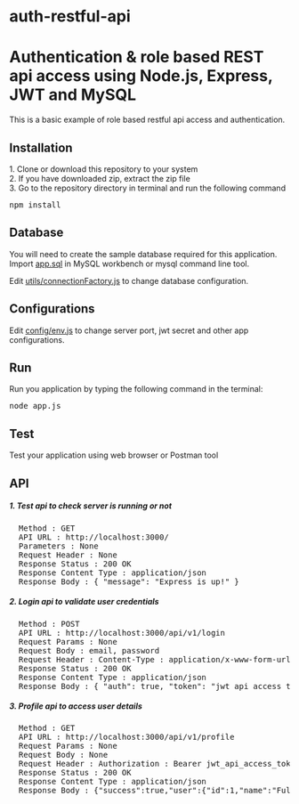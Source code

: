 # auth-restful-api
<h1>Authentication & role based REST api access using Node.js, Express, JWT and MySQL</h1>

<p>This is a basic example of role based restful api access and authentication.</p>

<h2>Installation</h2>
<p>
1. Clone or download this repository to your system<br>
2. If you have downloaded zip, extract the zip file<br>
3. Go to the repository directory in terminal and run the following command
</p>
<pre>npm install</pre>
<h2>Database</h2>
<p>You will need to create the sample database required for this application. Import <a href="https://github.com/askrkjangir/auth-restful-api/blob/master/app.sql">app.sql</a> in MySQL workbench or mysql command line tool.</p>
<p>Edit <a href="https://github.com/askrkjangir/auth-restful-api/blob/master/utils/connectionFactory.js">utils/connectionFactory.js</a> to change database configuration.</p>
<h2>Configurations</h2>
<p>Edit <a href="https://github.com/askrkjangir/auth-restful-api/blob/master/config/env.js">config/env.js</a> to change server port, jwt secret and other app configurations.</p>
<h2>Run</h2>
<p>Run you application by typing the following command in the terminal:</p>
<pre>node app.js</pre>
<h2>Test</h2>
<p>Test your application using web browser or Postman tool</p>
<h2>API</h2>
<h5>1. Test api to check server is running or not</h5>
<pre>
  Method : GET
  API URL : http://localhost:3000/
  Parameters : None
  Request Header : None
  Response Status : 200 OK
  Response Content Type : application/json
  Response Body : { "message": "Express is up!" }
</pre>
<h5>2. Login api to validate user credentials</h5>
<pre>
  Method : POST
  API URL : http://localhost:3000/api/v1/login
  Request Params : None
  Request Body : email, password
  Request Header : Content-Type : application/x-www-form-urlencoded
  Response Status : 200 OK
  Response Content Type : application/json
  Response Body : { "auth": true, "token": "jwt_api_access_token" }
</pre>
<h5>3. Profile api to access user details</h5>
<pre>
  Method : GET
  API URL : http://localhost:3000/api/v1/profile
  Request Params : None
  Request Body : None
  Request Header : Authorization : Bearer jwt_api_access_token
  Response Status : 200 OK
  Response Content Type : application/json
  Response Body : {"success":true,"user":{"id":1,"name":"Full Name","email":"test@test.com","role":1}}
</pre>
